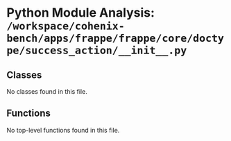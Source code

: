 # Python Module Analysis: `/workspace/cohenix-bench/apps/frappe/frappe/core/doctype/success_action/__init__.py`

## Classes

No classes found in this file.


## Functions

No top-level functions found in this file.

